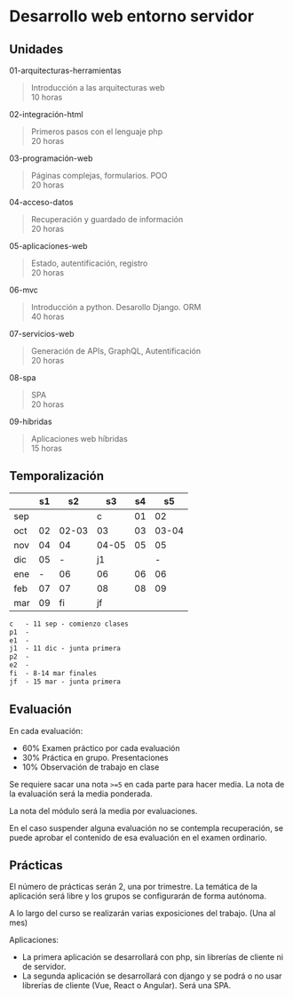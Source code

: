 # Desarrollo web entorno servidor

## Unidades

01-arquitecturas-herramientas

> Introducción a las arquitecturas web<br>
> 10 horas

02-integración-html

> Primeros pasos con el lenguaje php<br>
> 20 horas

03-programación-web

> Páginas complejas, formularios. POO<br>
> 20 horas

04-acceso-datos

> Recuperación y guardado de información<br>
> 20 horas

05-aplicaciones-web

> Estado, autentificación, registro<br>
> 20 horas

06-mvc

> Introducción a python. Desarollo Django. ORM<br>
> 40 horas

07-servicios-web

> Generación de APIs, GraphQL, Autentificación<br>
> 20 horas

08-spa

> SPA<br>
> 20 horas

09-híbridas

> Aplicaciones web híbridas<br>
> 15 horas

## Temporalización

|     	| s1 	| s2 	| s3 	| s4 	| s5 	|
|-----	|----	|----	|----	|----	|----	|
| sep 	|    	|    	| c  	| 01 	| 02	|
| oct 	| 02 	| 02-03	| 03   	| 03    | 03-04 |
| nov 	| 04    | 04   	| 04-05 | 05 	| 05  	|
| dic 	| 05 	|   -	| j1  	| 	    |   -	|
| ene 	|  -  	| 06   	| 06   	| 06   	| 06   	|
| feb 	| 07   	| 07   	| 08   	| 08   	| 09   	|
| mar 	| 09   	| fi  	| jf 	|    	|    	|

```txt
c   - 11 sep - comienzo clases
p1  - 
e1  - 
j1  - 11 dic - junta primera
p2  - 
e2  - 
fi  - 8-14 mar finales
jf  - 15 mar - junta primera
```

## Evaluación

En cada evaluación:

- 60% Examen práctico por cada evaluación 
- 30% Práctica en grupo. Presentaciones
- 10% Observación de trabajo en clase

Se requiere sacar una nota ```>=5``` en cada parte para hacer media. La nota de la evaluación será la media ponderada.

La nota del módulo será la media por evaluaciones.

En el caso suspender alguna evaluación no se contempla recuperación, se puede aprobar el contenido de esa evaluación en el examen ordinario.


## Prácticas

El número de prácticas serán 2, una por trimestre. La temática de la aplicación será libre y los grupos se configurarán de forma autónoma.

A lo largo del curso se realizarán varias exposiciones del trabajo. (Una al mes)

Aplicaciones: 
- La primera aplicación se desarrollará con php, sin librerías de cliente ni de servidor.
- La segunda aplicación se desarrollará con django y se podrá o no usar librerías de cliente (Vue, React o Angular). Será una SPA.